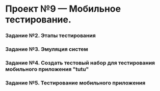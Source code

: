 # Проект №9 — Мобильное тестирование.



<h3 id="задание-2-этапы-тестирования" >Задание №2. Этапы тестирования</h3>

<h3 id="задание-3-эмуляция-систем" >Задание №3. Эмуляция систем</h3>


<h3 id="задание-4-тест-кейсы" >Задание №4. Создать тестовый набор для тестирования мобильного приложения "tutu" </h3>

<h3 id="задание-5-тестирование-мобильного-приложения" >Задание №5. Тестирование мобильного приложения</h3>

